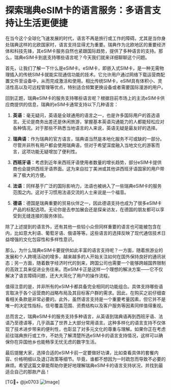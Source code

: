 # 探索瑞典eSIM卡的语言服务：多语言支持让生活更便捷

在当今这个全球化飞速发展的时代，语言不再是旅行或工作的障碍。尤其是当你身处瑞典这样的北欧国家时，语言支持显得尤为重要。瑞典作为北欧地区的重要经济体和科技先锋，其eSIM卡服务自然也紧跟国际趋势，提供了多种语言的支持。那么，瑞典eSIM卡到底支持哪些语言呢？今天我们就来详细聊聊这个问题。

首先，让我们了解一下什么是eSIM卡。eSIM卡，即嵌入式SIM卡，是一种无需物理插入的传统SIM卡就能实现通信功能的技术。它允许用户通过网络下载运营商配置文件至设备中，从而完成激活和使用。相比传统SIM卡，eSIM具有体积小、灵活性高以及可远程管理等优点，特别适合频繁更换设备或者需要国际漫游的用户。

回到正题，瑞典eSIM卡的服务支持哪些语言呢？根据目前市场上的主流eSIM卡供应商提供的信息，瑞典的eSIM卡通常支持以下几种语言：

1. **英语**：毫无疑问，英语是全球通用的语言之一，也是许多国际用户的首选语言。无论是商务出差还是休闲旅游，掌握基本英语沟通能力的人都能轻松应对各种情况。对于那些不熟悉当地语言的人来说，英语无疑是最友好的选择。

2. **瑞典语**：作为瑞典的官方语言，瑞典语当然是本地化服务不可或缺的一部分。尽管并非所有用户都会使用瑞典语，但对于希望深度融入当地文化的游客而言，这项功能无疑增加了便利性。

3. **西班牙语**：考虑到近年来西班牙语使用者数量的增长趋势，部分eSIM卡提供商也会提供西班牙语界面。这为来自拉丁美洲或其他讲西班牙语国家的用户带来了极大的方便。

4. **法语**：同样基于广泛的国际影响力，法语也被纳入了一些瑞典eSIM卡的服务范围之内。这对于习惯用法语交流的人士来说是一个福音。

5. **德语**：德国是瑞典重要的贸易伙伴之一，因此德语支持也成为了很多eSIM卡产品的标配选项。无论你是去参加展会还是探亲访友，在德国的朋友都可以享受到无缝连接的服务体验。

除了上述提到的语言外，还有其他一些较小众但同样重要的语言也可能被包含在内，比如意大利语、葡萄牙语、俄语等等。这些语言的选择反映了现代通信技术日益增强的文化包容性和多样性意识。

那么，为什么瑞典eSIM卡要提供如此丰富的语言支持呢？一方面，随着旅游业的发展和个人跨境活动的增多，越来越多的人开始关注如何在国外保持良好的通讯状态；另一方面，随着数字经济时代的到来，跨国公司也需要一个能够跨越国界限制的高效工具来促进业务往来。而eSIM卡正是这样一个理想的解决方案——它不仅解决了语言障碍问题，还大大简化了用户的操作流程。

值得注意的是，并非所有的eSIM卡都具备完全相同的功能组合。具体支持哪些语言取决于各个运营商的战略布局及其目标客户群的需求。因此，在购买之前仔细查看相关条款是非常必要的。此外，虽然语言支持是一个重要考量因素，但它并不是唯一的决定性指标。信号覆盖范围、资费结构以及客户服务等因素同样值得重视。

总而言之，瑞典eSIM卡的服务支持多种语言，从英语到瑞典语再到西班牙语、法语乃至德语等，几乎涵盖了世界上大部分常用语言。这种多样化的语言支持不仅体现了技术进步带来的便利性，也彰显了对多元文化的尊重与理解。如果你正在考虑前往瑞典旅行或工作，不妨先了解清楚所选eSIM卡的语言支持情况，这样可以确保你在异国他乡也能畅享无忧无虑的数字生活。

最后提醒大家，选择合适的eSIM卡前一定要做好功课，比如查看具体的套餐内容、价格明细以及退订政策等细节。毕竟，谁都不想因为一时疏忽而导致不必要的麻烦。希望这篇文章能帮助你更好地理解瑞典eSIM卡的语言支持状况，并找到最适合自己的那款产品！

[TG💪+ @jx0703 ![Image](https://github.com/user-attachments/assets/dbca1d08-cadb-493c-b0ec-ad6f7a83f270)]